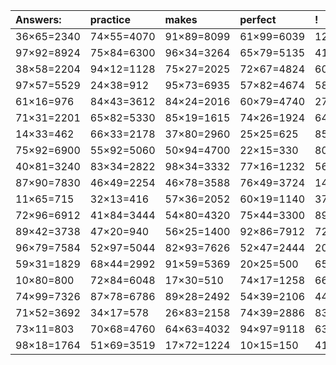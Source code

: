 | Answers: | practice | makes | perfect | ! |
| :--- | :--- | :--- | :--- | :--- |
| 36×65=2340 | 74×55=4070 | 91×89=8099 | 61×99=6039 | 12×62=744 | 
| 97×92=8924 | 75×84=6300 | 96×34=3264 | 65×79=5135 | 41×28=1148 | 
| 38×58=2204 | 94×12=1128 | 75×27=2025 | 72×67=4824 | 60×39=2340 | 
| 97×57=5529 | 24×38=912 | 95×73=6935 | 57×82=4674 | 58×51=2958 | 
| 61×16=976 | 84×43=3612 | 84×24=2016 | 60×79=4740 | 27×59=1593 | 
| 71×31=2201 | 65×82=5330 | 85×19=1615 | 74×26=1924 | 64×73=4672 | 
| 14×33=462 | 66×33=2178 | 37×80=2960 | 25×25=625 | 85×96=8160 | 
| 75×92=6900 | 55×92=5060 | 50×94=4700 | 22×15=330 | 80×41=3280 | 
| 40×81=3240 | 83×34=2822 | 98×34=3332 | 77×16=1232 | 56×74=4144 | 
| 87×90=7830 | 46×49=2254 | 46×78=3588 | 76×49=3724 | 14×48=672 | 
| 11×65=715 | 32×13=416 | 57×36=2052 | 60×19=1140 | 37×91=3367 | 
| 72×96=6912 | 41×84=3444 | 54×80=4320 | 75×44=3300 | 89×11=979 | 
| 89×42=3738 | 47×20=940 | 56×25=1400 | 92×86=7912 | 72×100=7200 | 
| 96×79=7584 | 52×97=5044 | 82×93=7626 | 52×47=2444 | 20×20=400 | 
| 59×31=1829 | 68×44=2992 | 91×59=5369 | 20×25=500 | 65×80=5200 | 
| 10×80=800 | 72×84=6048 | 17×30=510 | 74×17=1258 | 66×61=4026 | 
| 74×99=7326 | 87×78=6786 | 89×28=2492 | 54×39=2106 | 44×75=3300 | 
| 71×52=3692 | 34×17=578 | 26×83=2158 | 74×39=2886 | 83×70=5810 | 
| 73×11=803 | 70×68=4760 | 64×63=4032 | 94×97=9118 | 63×84=5292 | 
| 98×18=1764 | 51×69=3519 | 17×72=1224 | 10×15=150 | 41×33=1353 | 
